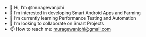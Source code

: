 - 👋 Hi, I’m @muragewanjohi
- 👀 I’m interested in developing Smart Android Apps and Farming
- 🌱 I’m currently learning Performance Testing and Automation
- 💞️ I’m looking to collaborate on Smart Projects
- 📫 How to reach me: muragewanjohi@gmail.com

<!---
muragewanjohi/muragewanjohi is a ✨ special ✨ repository because its `README.md` (this file) appears on your GitHub profile.
You can click the Preview link to take a look at your changes.
--->
